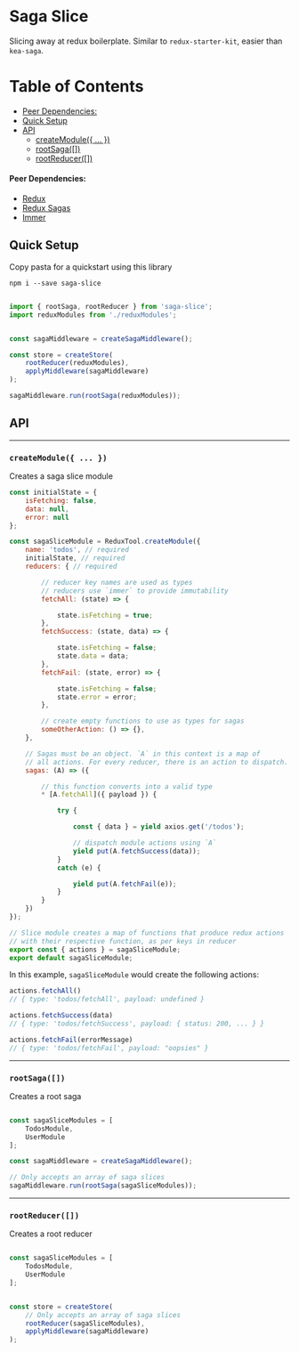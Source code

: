 # Saga Slice

Slicing away at redux boilerplate. Similar to `redux-starter-kit`, easier than `kea-saga`.


Table of Contents
=================

* [Peer Dependencies:](#peer-dependencies)
* [Quick Setup](#quick-setup)
* [API](#api)
    * [createModule({ ... })](#createmodule--)
    * [rootSaga([])](#rootsaga)
    * [rootReducer([])](#rootreducer)

#### Peer Dependencies:
- [Redux](https://redux.js.org)
- [Redux Sagas](https://redux-saga.js.org/)
- [Immer](https://github.com/immerjs/immer)

## Quick Setup

Copy pasta for a quickstart using this library

`npm i --save saga-slice`

```js

import { rootSaga, rootReducer } from 'saga-slice';
import reduxModules from './reduxModules';


const sagaMiddleware = createSagaMiddleware();

const store = createStore(
    rootReducer(reduxModules),
    applyMiddleware(sagaMiddleware)
);

sagaMiddleware.run(rootSaga(reduxModules));
```


## API
---

### `createModule({ ... })`

Creates a saga slice module

```js
const initialState = {
    isFetching: false,
    data: null,
    error: null
};

const sagaSliceModule = ReduxTool.createModule({
    name: 'todos', // required
    initialState, // required
    reducers: { // required

        // reducer key names are used as types
        // reducers use `immer` to provide immutability
        fetchAll: (state) => {

            state.isFetching = true;
        },
        fetchSuccess: (state, data) => {

            state.isFetching = false;
            state.data = data;
        },
        fetchFail: (state, error) => {

            state.isFetching = false;
            state.error = error;
        },

        // create empty functions to use as types for sagas
        someOtherAction: () => {},
    },

    // Sagas must be an object. `A` in this context is a map of
    // all actions. For every reducer, there is an action to dispatch.
    sagas: (A) => ({

        // this function converts into a valid type
        * [A.fetchAll]({ payload }) {

            try {

                const { data } = yield axios.get('/todos');

                // dispatch module actions using `A`
                yield put(A.fetchSuccess(data));
            }
            catch (e) {

                yield put(A.fetchFail(e));
            }
        }
    })
});

// Slice module creates a map of functions that produce redux actions
// with their respective function, as per keys in reducer
export const { actions } = sagaSliceModule;
export default sagaSliceModule;
```

In this example, `sagaSliceModule` would create the following actions:

```js
actions.fetchAll()
// { type: 'todos/fetchAll', payload: undefined }

actions.fetchSuccess(data)
// { type: 'todos/fetchSuccess', payload: { status: 200, ... } }

actions.fetchFail(errorMessage)
// { type: 'todos/fetchFail', payload: "oopsies" }
```

---

### `rootSaga([])`

Creates a root saga

```js

const sagaSliceModules = [
    TodosModule,
    UserModule
];

const sagaMiddleware = createSagaMiddleware();

// Only accepts an array of saga slices
sagaMiddleware.run(rootSaga(sagaSliceModules));

```

---

### `rootReducer([])`

Creates a root reducer

```js

const sagaSliceModules = [
    TodosModule,
    UserModule
];


const store = createStore(
    // Only accepts an array of saga slices
    rootReducer(sagaSliceModules),
    applyMiddleware(sagaMiddleware)
);
```
